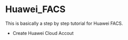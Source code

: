 # Huawei_FACS
This is basically a step by step tutorial for Huawei FACS.

* Create Huawei Cloud Accout

